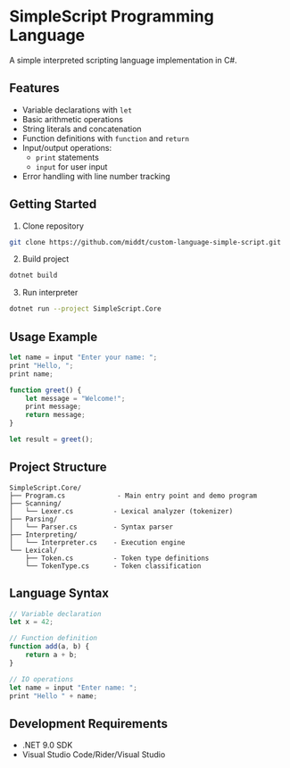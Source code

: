 # SimpleScript Programming Language

A simple interpreted scripting language implementation in C#.

## Features
- Variable declarations with `let`
- Basic arithmetic operations
- String literals and concatenation
- Function definitions with `function` and `return`
- Input/output operations:
  - `print` statements
  - `input` for user input
- Error handling with line number tracking

## Getting Started

1. Clone repository
```bash
git clone https://github.com/middt/custom-language-simple-script.git
```

2. Build project
```bash
dotnet build
```

3. Run interpreter
```bash
dotnet run --project SimpleScript.Core
```

## Usage Example
```javascript
let name = input "Enter your name: ";
print "Hello, ";
print name;

function greet() {
    let message = "Welcome!";
    print message;
    return message;
}

let result = greet();
```

## Project Structure
```
SimpleScript.Core/
├── Program.cs             - Main entry point and demo program
├── Scanning/
│   └── Lexer.cs          - Lexical analyzer (tokenizer)
├── Parsing/
│   └── Parser.cs         - Syntax parser
├── Interpreting/
│   └── Interpreter.cs    - Execution engine
└── Lexical/
    ├── Token.cs          - Token type definitions
    └── TokenType.cs      - Token classification
```

## Language Syntax
```javascript
// Variable declaration
let x = 42;

// Function definition
function add(a, b) {
    return a + b;
}

// IO operations
let name = input "Enter name: ";
print "Hello " + name;
```

## Development Requirements
- .NET 9.0 SDK
- Visual Studio Code/Rider/Visual Studio
